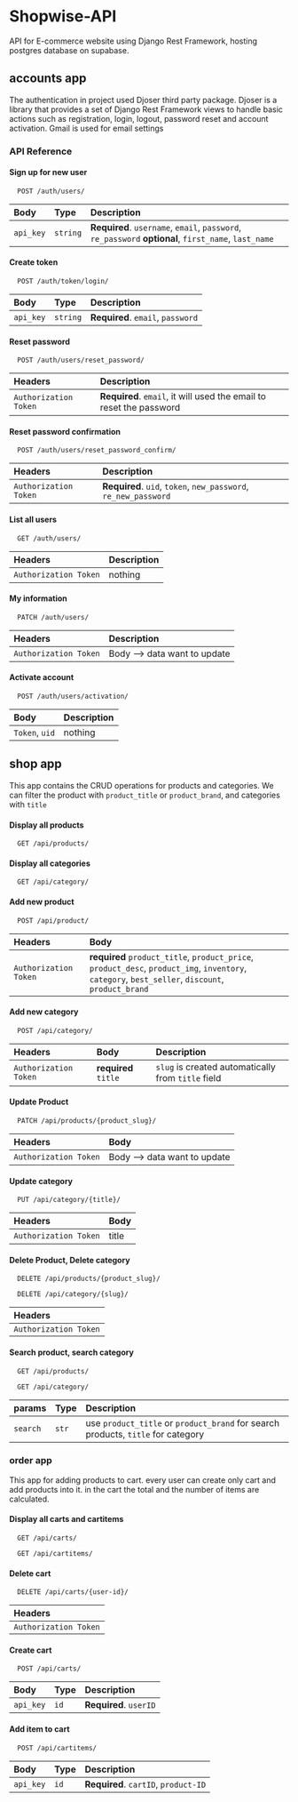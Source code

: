 # Shopwise-API
 API for E-commerce website using Django Rest Framework, hosting postgres database on supabase.

## accounts app

The authentication in project used Djoser third party package. Djoser is a library that provides a set of Django Rest Framework views to handle basic actions such as registration, login, logout, password reset and account activation. Gmail is used for email settings



### API Reference

#### Sign up for new user

```
  POST /auth/users/
```

| Body      | Type     | Description                |
| :-------- | :------- | :------------------------- |
| `api_key` | `string` | **Required**. `username`, `email`, `password`, `re_password` **optional**, `first_name`, `last_name`  |


#### Create token

```
  POST /auth/token/login/ 
```

| Body      | Type     | Description                |
| :-------- | :------- | :------------------------- |
| `api_key` | `string` | **Required**. `email`, `password` |


#### Reset password

```
  POST /auth/users/reset_password/
```

| Headers    | Description                |
| :--------  | :------------------------- |
| `Authorization Token` | **Required**. `email`, it will used the email to reset the password  |


#### Reset password confirmation

```
  POST /auth/users/reset_password_confirm/
```

| Headers    | Description                |
| :--------  | :------------------------- |
| `Authorization Token` | **Required**. `uid`, `token`, `new_password`, `re_new_password`  |


#### List all users

```
  GET /auth/users/
```

| Headers    | Description                |
| :--------  | :------------------------- |
| `Authorization Token` | nothing |


#### My information

```
  PATCH /auth/users/
```

| Headers    | Description                |
| :--------  | :------------------------- |
| `Authorization Token` | Body --> data want to update |


#### Activate account

```
  POST /auth/users/activation/
```

| Body       | Description                |
| :--------  | :------------------------- |
| `Token`, `uid` | nothing |




## shop app

This app contains the CRUD operations for products and categories. We can filter the product with `product_title` or `product_brand`, and categories with `title`


#### Display all products

```
  GET /api/products/
```


#### Display all categories

```
  GET /api/category/
```


#### Add new product

```
  POST /api/product/
```

| Headers    | Body                       |   
| :--------  | :------------------------- |
| `Authorization Token`    | **required** `product_title`, `product_price`, `product_desc`, `product_img`, `inventory`, `category`, `best_seller`, `discount`, `product_brand` |


#### Add new category

```
  POST /api/category/
```

| Headers    | Body                             | Description                |
| :--------  | :------------------------------- | :------------------------- |
| `Authorization Token` | **required** `title`  | `slug` is created automatically from `title` field |



#### Update Product

```
  PATCH /api/products/{product_slug}/
```

| Headers               |  Body                        |
| :-------------------  | :--------------------------- |
| `Authorization Token` | Body --> data want to update |


#### Update category

```
  PUT /api/category/{title}/
```

| Headers               | Body  |
| :-------------------  | :---- |
| `Authorization Token` | title |



#### Delete Product, Delete category

```
  DELETE /api/products/{product_slug}/
```
```
  DELETE /api/category/{slug}/
```

| Headers               |                    
| :-------------------  |
| `Authorization Token` |


#### Search product, search category

```
  GET /api/products/
```

```
  GET /api/category/
```
| params   | Type  | Description                |                
| :------- | :---- | :------------------------- |
| `search` | `str` | use `product_title` or `product_brand` for search products, `title` for category |


### order app
This app for adding products to cart. every user can create only cart and add products into it. in the cart the total and the number of items are calculated.


#### Display all carts and cartitems

```
  GET /api/carts/
```
```
  GET /api/cartitems/
```


#### Delete cart

```
  DELETE /api/carts/{user-id}/
```

| Headers               |                    
| :-------------------  |
| `Authorization Token` |


#### Create cart

```
  POST /api/carts/
```
| Body      | Type     | Description                |
| :-------- | :------- | :------------------------- |
| `api_key` | `id`     | **Required**. `userID`     |


#### Add item to cart

```
  POST /api/cartitems/
```
| Body      | Type     | Description                |
| :-------- | :------- | :------------------------- |
| `api_key` | `id`     | **Required**. `cartID`, `product-ID`  |
